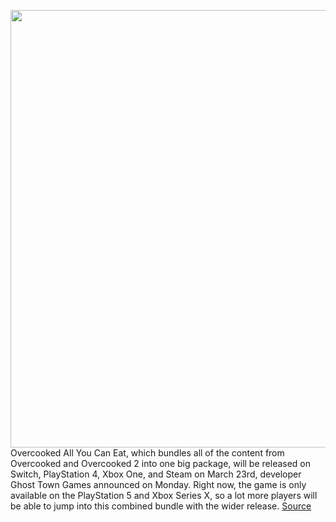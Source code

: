 <img src='https://cdn.vox-cdn.com/thumbor/nqNZ7id3uA8-i4vTrw6TMe0un2s=/0x0:3840x2160/1200x800/filters:focal(1613x773:2227x1387)/cdn.vox-cdn.com/uploads/chorus_image/image/68821403/50582485598_3a5a9ab18f_o.0.png' width='700px' /><br/>
Overcooked All You Can Eat, which bundles all of the content from Overcooked and Overcooked 2 into one big package, will be released on Switch, PlayStation 4, Xbox One, and Steam on March 23rd, developer Ghost Town Games announced on Monday. Right now, the game is only available on the PlayStation 5 and Xbox Series X, so a lot more players will be able to jump into this combined bundle with the wider release.
<a href='https://www.theverge.com/2021/2/15/22284243/overcooked-all-you-can-eat-switch-steam-ps4-xbox-one-cross-play-multiplayer'> Source <a/>